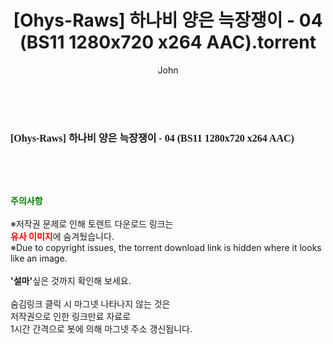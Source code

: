 ﻿---
layout: post
title:  "[Ohys-Raws] 하나비 양은 늑장쟁이 - 04 (BS11 1280x720 x264 AAC).torrent"
author: John
categories: [ 애니메이션 ]
tags: [  ]
image:  
description: "[Ohys-Raws] 하나비 양은 늑장쟁이 - 04 (BS11 1280x720 x264 AAC) torrent 정보 공유"
toc: true
toc_sticky: true
---

<br>
<div class="view-img">
<a class="view_image" href="https://torrentmobile60.com/bbs/view_image.php?fn=%2Fdata%2Ffile%2Fani%2F3735182707_Kv1Z38W0_16570df773fb877c6995c9ec4b01bff4e7ef04c7.jpg" target="_blank"><img alt="" class="img-tag" content="https://torrentmobile60.com/data/file/ani/3735182707_Kv1Z38W0_16570df773fb877c6995c9ec4b01bff4e7ef04c7.jpg" itemprop="image" src="https://torrentmobile60.com/data/file/ani/3735182707_Kv1Z38W0_16570df773fb877c6995c9ec4b01bff4e7ef04c7.jpg"/></a></div><div class="view-content" itemprop="description">
<p><span style="font-family:nanumsquareround;font-size:16px;font-weight:700;white-space:nowrap;background-color:rgb(255,255,255);">[Ohys-Raws] 하나비 양은 늑장쟁이 - 04 (BS11 1280x720 x264 AAC)</span> </p> </div>
    
<br><br><br>
<p data-ke-size="size16"><b><span style="color: green;">주의사항</span></b><br /><br />※저작권 문제로 인해 토렌트 다운로드 링크는<br /><b><span style="color: red;">유사 이미지</span></b>에 숨겨뒀습니다.<br />※Due to copyright issues, the torrent download link is hidden where it looks like an image.<br /><br /><b>'설마'</b>싶은 것까지 확인해 보세요.<br /><br />숨김링크 클릭 시 마그넷 나타나지 않는 것은<br />저작권으로 인한 링크만료 자료로<br />1시간 간격으로 봇에 의해 마그넷 주소 갱신됩니다.</p>
